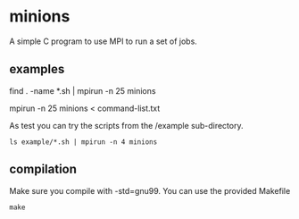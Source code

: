 minions
=======

A simple C program to use MPI to run a set of jobs.

examples
--------

find . -name *.sh | mpirun -n 25 minions

mpirun -n 25 minions < command-list.txt

As test you can try the scripts from the /example
sub-directory.

    ls example/*.sh | mpirun -n 4 minions

compilation
-----------
Make sure you compile with -std=gnu99.  You can
use the provided Makefile

    make
